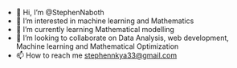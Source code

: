 - 👋 Hi, I’m @StephenNaboth
- 👀 I’m interested in machine learning and Mathematics
- 🌱 I’m currently learning Mathematical modelling
- 💞️ I’m looking to collaborate on Data Analysis, web development, Machine learning and Mathematical Optimization
- 📫 How to reach me stephennkya33@gmail.com

<!---
StephenNaboth/StephenNaboth is a ✨ special ✨ repository because its `README.md` (this file) appears on your GitHub profile.
You can click the Preview link to take a look at your changes.
--->
